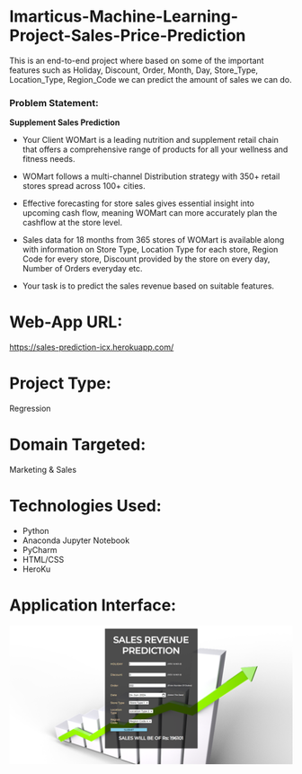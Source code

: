 # Imarticus-Machine-Learning-Project-Sales-Price-Prediction

This is an end-to-end project where based on some of the important features such as Holiday, Discount, Order, Month, Day, Store_Type, Location_Type, Region_Code we can predict the amount of sales we can do.

### Problem Statement:

<b>Supplement Sales Prediction</b>

- Your Client WOMart is a leading nutrition and supplement retail chain that offers a comprehensive range of products for all your wellness and fitness needs.

- WOMart follows a multi-channel Distribution strategy with 350+ retail stores spread across 100+ cities.

- Effective forecasting for store sales gives essential insight into upcoming cash flow, meaning WOMart can more accurately plan the cashflow at the store level.

- Sales data for 18 months from 365 stores of WOMart is available along with information on Store Type, Location Type for each store, Region Code for every store, Discount provided by the store on every day, Number of Orders everyday etc.

- Your task is to predict the sales revenue based on suitable features.


# Web-App URL:
https://sales-prediction-icx.herokuapp.com/

# Project Type:
Regression

# Domain Targeted:
Marketing & Sales

# Technologies Used:
- Python
- Anaconda Jupyter Notebook
- PyCharm
- HTML/CSS
- HeroKu

# Application Interface:
![](img.png)

